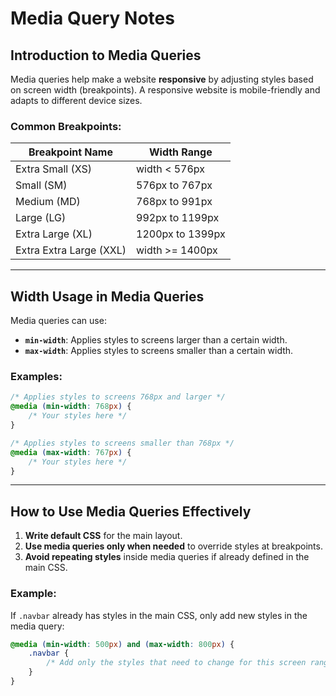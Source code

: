 # Media Query Notes

## Introduction to Media Queries

Media queries help make a website **responsive** by adjusting styles based on screen width (breakpoints). A responsive website is mobile-friendly and adapts to different device sizes.

### Common Breakpoints:
| Breakpoint Name       | Width Range          |
|----------------------|--------------------|
| Extra Small (XS)    | width < 576px      |
| Small (SM)          | 576px to 767px     |
| Medium (MD)         | 768px to 991px     |
| Large (LG)          | 992px to 1199px    |
| Extra Large (XL)    | 1200px to 1399px   |
| Extra Extra Large (XXL) | width >= 1400px |

---

## Width Usage in Media Queries

Media queries can use:
- **`min-width`**: Applies styles to screens larger than a certain width.
- **`max-width`**: Applies styles to screens smaller than a certain width.

### Examples:
```css
/* Applies styles to screens 768px and larger */
@media (min-width: 768px) {
    /* Your styles here */
}

/* Applies styles to screens smaller than 768px */
@media (max-width: 767px) {
    /* Your styles here */
}
```

---

## How to Use Media Queries Effectively

1. **Write default CSS** for the main layout.
2. **Use media queries only when needed** to override styles at breakpoints.
3. **Avoid repeating styles** inside media queries if already defined in the main CSS.

### Example:
If `.navbar` already has styles in the main CSS, only add new styles in the media query:
```css
@media (min-width: 500px) and (max-width: 800px) {
    .navbar {
        /* Add only the styles that need to change for this screen range */
    }
}
```

